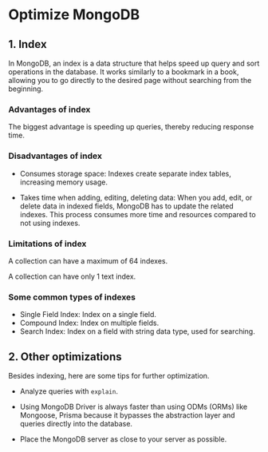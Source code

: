 # Optimize MongoDB

## 1. Index

In MongoDB, an index is a data structure that helps speed up query and sort operations in the database. It works similarly to a bookmark in a book, allowing you to go directly to the desired page without searching from the beginning.

### Advantages of index

The biggest advantage is speeding up queries, thereby reducing response time.

### Disadvantages of index

- Consumes storage space: Indexes create separate index tables, increasing memory usage.

- Takes time when adding, editing, deleting data: When you add, edit, or delete data in indexed fields, MongoDB has to update the related indexes. This process consumes more time and resources compared to not using indexes.

### Limitations of index

A collection can have a maximum of 64 indexes.

A collection can have only 1 text index.

### Some common types of indexes

- Single Field Index: Index on a single field.
- Compound Index: Index on multiple fields.
- Search Index: Index on a field with string data type, used for searching.

## 2. Other optimizations

Besides indexing, here are some tips for further optimization.

- Analyze queries with `explain`.

- Using MongoDB Driver is always faster than using ODMs (ORMs) like Mongoose, Prisma because it bypasses the abstraction layer and queries directly into the database.

- Place the MongoDB server as close to your server as possible.

